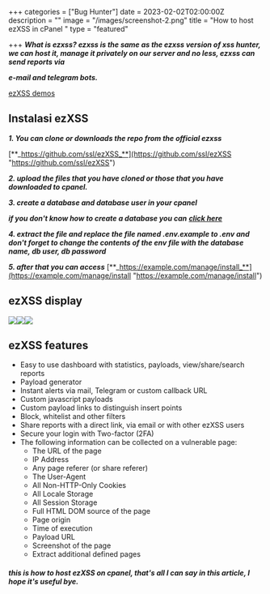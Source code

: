 +++
categories = ["Bug Hunter"]
date = 2023-02-02T02:00:00Z
description = ""
image = "/images/screenshot-2.png"
title = "How to host ezXSS in cPanel "
type = "featured"

+++
**_What is ezxss? ezxss is the same as the ezxss version of xss hunter, we can host it, manage it privately on our server and no less, ezxss can send reports via_**

**_e-mail and telegram bots._**

[ezXSS demos](https://demo.ezxss.com/manage/login )

## Instalasi ezXSS

**_1. You can clone or downloads the repo from the official ezxss_**

[**_https://github.com/ssl/ezXSS_**](https://github.com/ssl/ezXSS "https://github.com/ssl/ezXSS")

**_2. upload the files that you have cloned or those that you have downloaded to      cpanel._**

**_3. create a database and database user in your cpanel_**

**_if you don't know how to create a database you can_** [**_click here_**](https://www.jagoanhosting.com/tutorial/cpanel/user-database-di-cpanel)

**_4. extract the file and replace the file named .env.example to .env and don't forget to change the contents of the env file with the database name, db user, db password_**

**_5. after that you can access_** [**_https://example.com/manage/install_**](https://example.com/manage/install "https://example.com/manage/install")

## ezXSS display

![](/images/screenshot-5.png)![](/images/screenshot-4.png)![](/images/screenshot-2.png)

## ezXSS features

* Easy to use dashboard with statistics, payloads, view/share/search reports
* Payload generator
* Instant alerts via mail, Telegram or custom callback URL
* Custom javascript payloads
* Custom payload links to distinguish insert points
* Block, whitelist and other filters
* Share reports with a direct link, via email or with other ezXSS users
* Secure your login with Two-factor (2FA)
* The following information can be collected on a vulnerable page:
  * The URL of the page
  * IP Address
  * Any page referer (or share referer)
  * The User-Agent
  * All Non-HTTP-Only Cookies
  * All Locale Storage
  * All Session Storage
  * Full HTML DOM source of the page
  * Page origin
  * Time of execution
  * Payload URL
  * Screenshot of the page
  * Extract additional defined pages

###### **this is how to host ezXSS on cpanel, that's all I can say in this article, I hope it's     useful bye.**
